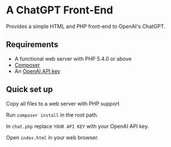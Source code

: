 # A ChatGPT Front-End

Provides a simple HTML and PHP front-end to OpenAI's ChatGPT.

## Requirements

* A functional web server with PHP 5.4.0 or above
* [Composer](https://getcomposer.org)
* An [OpenAI API key](https://platform.openai.com/docs/api-reference/authentication)

## Quick set up

Copy all files to a web server with PHP support

Run `composer install` in the root path.

In `chat.php` replace `YOUR API KEY` with your OpenAI API key.

Open `index.html` in your web browser.
